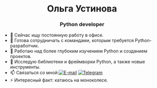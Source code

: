 <h1 align="center">Ольга Устинова</h1>

<h3 align="center">Python developer</h3>

- 💼 Сейчас ищу постоянную работу в офисе.
- 👯 Готова сотрудничать с командами, которым требуется Python-разработчик.
- 🔭 Работаю над более глубоким изучением Python и созданием проектов.
- 🌱 Исследую библиотеки и фреймворки Python, а также новые инструменты.
- 📫 Связаться со мной:<a href="mailto:ust1nowa.on@gmail.com"><img alt="E-mail" src="https://img.shields.io/badge/Email-1803FC?logo=gmail&logoColor=fcfcfc"></a> <a href="https://t.me/UstinovaO"><img alt="Telegram" src="https://img.shields.io/badge/Telegram-1803FC?logo=telegram&logoColor=fcfcfc"></a>
- ⚡ Интересный факт: катаюсь на моноколесе.
